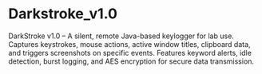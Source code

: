 # Darkstroke_v1.0
DarkStroke v1.0 – A silent, remote Java-based keylogger for lab use. Captures keystrokes, mouse actions, active window titles, clipboard data, and triggers screenshots on specific events. Features keyword alerts, idle detection, burst logging, and AES encryption for secure data transmission.
